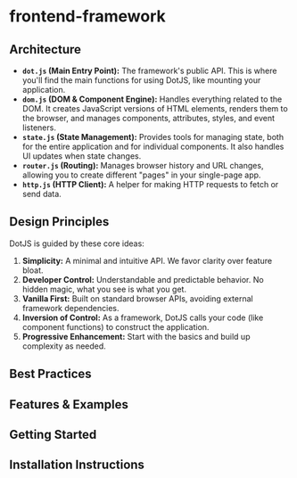 # frontend-framework

## Architecture

- **`dot.js` (Main Entry Point):** The framework's public API. This is where you'll find the main functions for using DotJS, like mounting your application.
- **`dom.js` (DOM & Component Engine):** Handles everything related to the DOM. It creates JavaScript versions of HTML elements, renders them to the browser, and manages components, attributes, styles, and event listeners.
- **`state.js` (State Management):** Provides tools for managing state, both for the entire application and for individual components. It also handles UI updates when state changes.
- **`router.js` (Routing):** Manages browser history and URL changes, allowing you to create different "pages" in your single-page app.
- **`http.js` (HTTP Client):** A helper for making HTTP requests to fetch or send data.

## Design Principles

DotJS is guided by these core ideas:

1.  **Simplicity:** A minimal and intuitive API. We favor clarity over feature bloat.
2.  **Developer Control:** Understandable and predictable behavior. No hidden magic, what you see is what you get.
3.  **Vanilla First:** Built on standard browser APIs, avoiding external framework dependencies.
4.  **Inversion of Control:** As a framework, DotJS calls your code (like component functions) to construct the application.
5.  **Progressive Enhancement:** Start with the basics and build up complexity as needed.

## Best Practices

## Features & Examples

## Getting Started

## Installation Instructions
